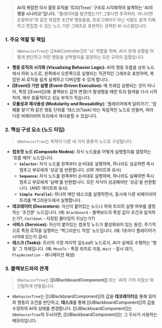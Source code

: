 > **AI의 복잡한 의사 결정 로직을 '트리(Tree)' 구조로 시각화하여 설계하는 'AI의 행동 시나리오'입니다.** "플레이어를 발견했는가? 그렇다면 추격하라. 아니라면 순찰하라"와 같은 복잡한 조건부 행동들을, 프로그래머가 아닌 사람도 쉽게 이해하고 편집할 수 있는 노드 기반 그래프로 표현하는 강력한 AI 시스템입니다.

### **1. 주요 역할 및 책임**
> `UBehaviorTree`는 [[AAIController]]의 '뇌' 역할을 하며, AI가 현재 상황을 어떻게 판단하고 어떤 행동을 선택할지를 결정하는 모든 규칙의 집합입니다.
* **행동 로직의 시각화 (Visualizing Behavior Logic):**
    AI의 행동 흐름을 상위 노드에서 하위 노드로, 왼쪽에서 오른쪽으로 실행되는 직관적인 그래프로 표현하여, 복잡한 AI 로직을 쉽게 설계하고 디버깅할 수 있게 합니다.
* **[[Event]] 기반 실행 (Event-Driven Execution):**
    매 프레임 실행되는 것이 아니라, 특정 [[Event]](예: 블랙보드 값의 변경)가 발생했을 때만 트리 탐색을 다시 시작하여, 매우 효율적이고 성능 부하가 적습니다.
* **모듈성과 재사용성 (Modularity and Reusability):**
    '플레이어에게 달려가기', '엄폐물 찾기'와 같은 행동 단위를 '태스크(Task)'라는 독립적인 노드로 만들어, 여러 다른 비헤이비어 트리에서 재사용할 수 있습니다.

### **2. 핵심 구성 요소 (노드 타입)**
> `UBehaviorTree`는 목적이 다른 네 가지 종류의 노드로 구성됩니다.
* **컴포짓 노드 (Composite Nodes):**
    자식 노드들을 어떻게 실행할지를 결정하는 '흐름 제어' 노드입니다.
    * **`Selector`:** 자식 노드를 왼쪽부터 순서대로 실행하며, 하나라도 성공하면 즉시 멈추고 부모에게 '성공'을 반환합니다. (OR 게이트와 유사)
    * **`Sequence`:** 자식 노드를 왼쪽부터 순서대로 실행하며, 하나라도 실패하면 즉시 멈추고 부모에게 '실패'를 반환합니다. 모든 자식이 성공해야만 '성공'을 반환합니다. (AND 게이트와 유사)
    * **`Simple Parallel`:** 하나의 메인 태스크를 실행하면서, 동시에 다른 비헤이비어 트리를 백그라운드에서 실행합니다.
* **데코레이터 (Decorators):**
    자신이 붙어있는 노드나 하위 트리의 실행 여부를 결정하는 '조건문' 노드입니다. (예: `Blackboard` - 블랙보드의 특정 값이 조건과 일치하는가?, `Cooldown` - 지정된 쿨타임이 지났는가?)
* **서비스 (Services):**
    자신이 붙어있는 컴포짓 노드가 활성화되어 있는 동안, 주기적으로 특정 로직을 실행하는 '백그라운드 작업' 노드입니다. (예: 1초마다 플레이어가 시야에 있는지 검사)
* **태스크 (Tasks):**
    트리의 가장 마지막 잎(Leaf) 노드로서, AI가 실제로 수행하는 '행동' 그 자체입니다. (예: `MoveTo` - 특정 위치로 이동, `Wait` - 잠시 대기, `PlayAnimation` - 애니메이션 재생)

### **3. 블랙보드와의 관계**
> `UBehaviorTree`는 **[[UBlackboardComponent]]** 라는 'AI의 기억 저장소'와 긴밀하게 연동됩니다.
*   `UBehaviorTree`는 [[UBlackboardComponent]]의 값을 **데코레이터**를 통해 읽어와 행동의 조건을 판단하고, **태스크**를 통해 [[UBlackboardComponent]]의 값을 수정하여 AI의 상태를 변경합니다. [[UBlackboardComponent]]는 `UBehaviorTree`의 두뇌라면, [[UBlackboardComponent]]는 그 두뇌가 사용하는 메모리입니다.